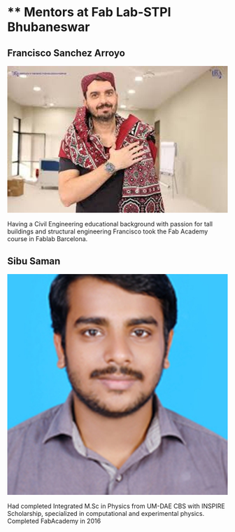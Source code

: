 
# ** Mentors at Fab Lab-STPI Bhubaneswar

## Francisco Sanchez Arroyo 

![Francisco Sanchez Arroyo](img/fran.jpg)



Having a Civil Engineering educational background with passion for tall buildings and structural engineering Francisco took the Fab Academy course in Fablab Barcelona. 

## Sibu Saman

![Sibu Saman](img/sibusaman.jpg)



Had completed Integrated M.Sc in Physics from UM-DAE CBS with INSPIRE Scholarship, specialized in computational and experimental physics. Completed FabAcademy in 2016
